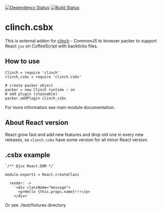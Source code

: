 [![Dependency Status](https://gemnasium.com/Meettya/clinch.csbx.svg)](https://gemnasium.com/Meettya/clinch.csbx)
[![Build Status](https://travis-ci.org/Meettya/clinch.csbx.svg?branch=react_0.11)](https://travis-ci.org/Meettya/clinch.csbx)

# clinch.csbx

This is external addon for [clinch](https://github.com/Meettya/clinch) - CommonJS to browser packer to support React ```jsx``` on CoffeeScript with backticks files.

## How to use

    Clinch = require 'clinch'
    clinch_csbx = require 'clinch.csbx'

    # create packer object
    packer = new Clinch runtime : on
    # add plugin (chainable)
    packer.addPlugin clinch_csbx

For more information see main module documentation.

## About React version

React grow fast and add new features and drop old one in every new releases, so ```clinch.csbx``` have some version for all minor React version.

## .csbx example

    `/** @jsx React.DOM */`

    module.exports = React.createClass

      render: ->
        `<div className="message">
          <p>Hello {this.props.name}!!!</p>
        </div>`

Or see ./test/fixtures directory
